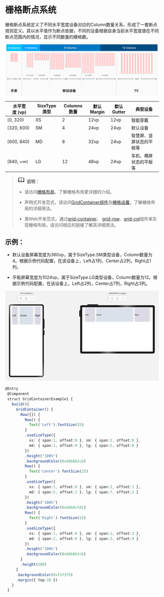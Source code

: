 # 栅格断点系统


栅格断点系统定义了不同水平宽度设备对应的Column数量关系，形成了一套断点规则定义。其以水平值作为断点依据，不同的设备根据自身当前水平宽度值在不同断点范围内的情况，显示不同数量的栅格数。


![zh-cn_image_0000001292375365](figures/zh-cn_image_0000001292375365.png)


| 水平宽度&nbsp;(vp) | SizeType类型 | Columns数量 | 默认Margin | 默认Gutter | 典型设备 |
| -------- | -------- | -------- | -------- | -------- | -------- |
| [0,&nbsp;320) | XS | 2 | 12vp | 12vp | 智能穿戴 |
| [320,&nbsp;600) | SM | 4 | 24vp | 24vp | 默认设备 |
| [600,&nbsp;840) | MD | 8 | 32vp | 24vp | 智慧屏、竖屏状态的平板等 |
| [840,&nbsp;+∞) | LG | 12 | 48vp | 24vp | 车机、横屏状态的平板等 |


> ![icon-note.gif](public_sys-resources/icon-note.gif) **说明：**
> - 请访问[栅格布局](https://gitee.com/openharmony/docs/blob/master/zh-cn/application-dev/ui/ui-ts-layout-grid-container.md)，了解栅格布局更详细的介绍。
> 
> - 声明式开发范式，请访问[GridContainer组件](https://gitee.com/openharmony/docs/blob/master/zh-cn/application-dev/reference/arkui-ts/ts-container-gridcontainer.md)及[栅格设置](https://gitee.com/openharmony/docs/blob/master/zh-cn/application-dev/reference/arkui-ts/ts-universal-attributes-grid.md)，了解栅格布局的详细用法。
> 
> - 类Web开发范式，通过[grid-container](https://gitee.com/openharmony/docs/blob/master/zh-cn/application-dev/reference/arkui-js/js-components-grid-container.md)、 [grid-row](https://gitee.com/openharmony/docs/blob/master/zh-cn/application-dev/reference/arkui-js/js-components-grid-row.md)、[grid-col](https://gitee.com/openharmony/docs/blob/master/zh-cn/application-dev/reference/arkui-js/js-components-grid-col.md)组件来实现栅格布局，请访问相应的链接了解其详细用法。


## 示例：

- 默认设备屏幕宽度为360vp，属于SizeType.SM类型设备，Column数量为4。根据示例代码配置，在该设备上，Left占1列，Center占2列，Right占1列。

- 平板屏幕宽度为1024vp，属于SizeType.LG类型设备，Column数量为12。根据示例代码配置，在该设备上，Left占2列，Center占7列，Right占3列。

![zh-cn_image_0000001245456434](figures/zh-cn_image_0000001245456434.jpg)


```ts
@Entry
 @Component
 struct GridContainerExample1 {
   build(){
     GridContainer() {
       Row({}) {
         Row() {
           Text('Left').fontSize(25)
         }
         .useSizeType({
           xs: { span:1, offset:0 }, sm: { span:1, offset:0 },
           md: { span:1, offset:0 }, lg: { span:2, offset:0 }
         })
         .height("100%")
         .backgroundColor(0x66bbb2cb)
         Row() {
           Text('Center').fontSize(25)
         }
         .useSizeType({
           xs: { span:1, offset:0 }, sm: { span:2, offset:1 },
           md: { span:5, offset:1 }, lg: { span:7, offset:2 }
         })
         .height("100%")
         .backgroundColor(0x66b6c5d1)
         Row() {
           Text('Right').fontSize(25)
         }
         .useSizeType({
           xs: { span:1, offset:0 }, sm: { span:1, offset:3 },
           md: { span:2, offset:6 }, lg: { span:3, offset:9 }
         })
         .height("100%")
         .backgroundColor(0x66bbb2cb)
       }
       .height(200)
     }
     .backgroundColor(0xf1f3f5)
     .margin({ top:10 })
   }
 }
```
